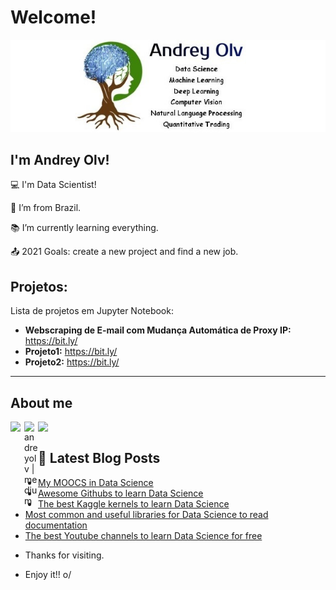 # Welcome!
<img src="/img/Full-Logo-5.jpg">

## I'm Andrey Olv!

 

:computer: I'm Data Scientist!

:house_with_garden: I’m from Brazil.

:books: I’m currently learning everything.

:outbox_tray: 2021 Goals: create a new project and find a new job.

 
## Projetos:
Lista de projetos em Jupyter Notebook:

* **Webscraping de E-mail com Mudança Automática de Proxy IP:** https://bit.ly/
* **Projeto1:** https://bit.ly/
* **Projeto2:** https://bit.ly/


---
## About me

[<img align="left"  width="22px" src="https://cdn.jsdelivr.net/npm/simple-icons@3.4.0/icons/linkedin.svg" />](https://www.linkedin.com/in/andreyolv/)

[<img align="left" alt="andreyolv | medium" width="22px" src="https://cdn.jsdelivr.net/npm/simple-icons@3.4.0/icons/medium.svg" />](https://andreyolv.medium.com/)

[<img align="left"  width="22px" src="https://cdn.jsdelivr.net/npm/simple-icons@3.4.0/icons/github.svg" />](https://andreyolv.github.io/)

<br />

## 📕 Latest Blog Posts

<!-- BLOG-POST-LIST:START -->
* [My MOOCS in Data Science](https://andreyyolv.medium.com/my-moocs-in-data-science-5248251d5b30) 
* [Awesome Githubs to learn Data Science](https://andreyyolv.medium.com/awesome-githubs-to-learn-data-science-72759e2314b9)
* [The best Kaggle kernels to learn Data Science](https://andreyyolv.medium.com/the-best-kaggle-kernels-to-learn-data-science-b564141e9b12)
* [Most common and useful libraries for Data Science to read documentation](https://andreyyolv.medium.com/most-common-and-useful-libraries-for-data-science-to-read-documentation-98d4e1a9b294) 
* [The best Youtube channels to learn Data Science for free](https://andreyyolv.medium.com/the-best-youtube-channels-to-learn-data-science-for-free-7856182da1e9) 

<!-- BLOG-POST-LIST:END -->


- Thanks for visiting.

- Enjoy it!! o/
